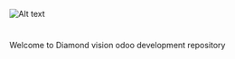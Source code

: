 ![Alt text](http://diamondvision.me/images/yootheme/logo_new_00.png?raw=true "DiamondVision")
#
Welcome to Diamond vision odoo development repository  

